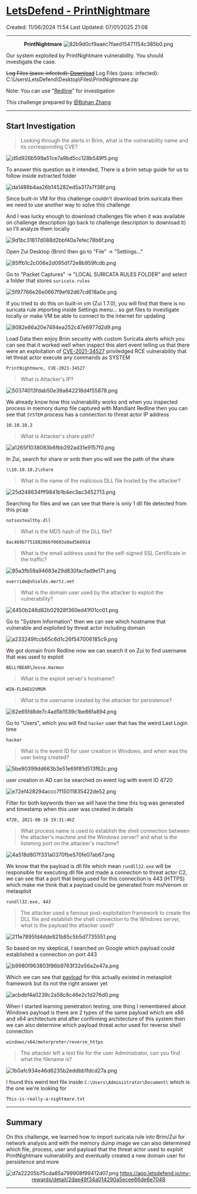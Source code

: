# [LetsDefend - PrintNightmare](https://app.letsdefend.io/challenge/PrintNightmare)
Created: 11/06/2024 11:54
Last Updated: 07/01/2025 21:08
* * *
<div align=center>

**PrintNightmare**
![82b9d0cf9aaec7faed15471154c385b0.png](/_resources/82b9d0cf9aaec7faed15471154c385b0.png)
</div>
Our system exploited by PrintNightmare vulnerability. You should investigate the case.

~~Log Files (pass: infected): [Download](https://files-ld.s3.us-east-2.amazonaws.com/PrintNightmare.zip)~~
Log Files (pass: infected): C:\Users\LetsDefend\Desktop\Files\PrintNightmare.zip

Note: You can use "[Redline](https://www.fireeye.com/services/freeware/redline.html)" for investigation

This challenge prepared by [@Bohan Zhang](https://www.linkedin.com/in/bohan-zhang-078751137/)

* * *
## Start Investigation
> Looking through the alerts in Brim, what is the vulnerability name and its corresponding CVE?

![d5d926b599a51ce7a9bd5cc128b549f5.png](/_resources/d5d926b599a51ce7a9bd5cc128b549f5.png)

To answer this question as it intended, There is a brim setup guide for us to follow inside extracted folder

![da1486b4aa26b145282ed5a317a7f38f.png](/_resources/da1486b4aa26b145282ed5a317a7f38f.png)

Since built-in VM for this challenge couldn't download brim suricata then we need to use another way to solve this challenge

And I was lucky enough to download challenges file when it was available on challenge description (go back to challenge description to download it) so I'll analyze them locally

![9d1bc31817d088d2bbf40a7efec78b6f.png](/_resources/9d1bc31817d088d2bbf40a7efec78b6f.png)

Open Zui Desktop (Brim) then go to "File" -> "Settings..."

![85ffb1c2c006e2d095d172e8b959fcdb.png](/_resources/85ffb1c2c006e2d095d172e8b959fcdb.png)

Go to "Packet Captures" -> "LOCAL SURICATA RULES FOLDER" and select a folder that stores `suricata.rules`

![5f97766e26e0667f9ef82d67cd618a0e.png](/_resources/5f97766e26e0667f9ef82d67cd618a0e.png)

If you tried to do this on built-in vm (Zui 1.7.0), you will find that there is no suricata rule importing inside Settings menu... so get files to investigate locally or make VM be able to connect to the internet for updating

![8082e86a20e7494ea252c47e6977d2d9.png](/_resources/8082e86a20e7494ea252c47e6977d2d9.png)

Load Data then enjoy Brim security with custom Suricata alerts which you can see that it worked well when inspect this alert event telling us that there were an exploitation of [CVE-2021-34527](https://msrc.microsoft.com/update-guide/vulnerability/CVE-2021-34527) priviledged RCE vulnerability that let threat actor execute any commands as SYSTEM

```
PrintNightmare, CVE-2021-34527
```

> What is Attacker's IP?

![50374013fdab50e39a842218d4f55878.png](/_resources/50374013fdab50e39a842218d4f55878.png)

We already know how this vulnerability works and when you inspected process in memory dump file captured with Mandiant Redline then you can see that `SYSTEM` process has a connection to threat actor IP address 

```
10.10.10.2
```

> What is Attacker's share path?

![a1265f1038083b6fbb292ad31e9157f0.png](/_resources/a1265f1038083b6fbb292ad31e9157f0.png)

In Zui, search for share or smb then you will see the path of the share 

```
\\10.10.10.2\share
```

> What is the name of the malicious DLL file hosted by the attacker?

![25d248634fff9841b1b4ec3ac3452713.png](/_resources/25d248634fff9841b1b4ec3ac3452713.png)

Searching for files and we can see that there is only 1 dll file detected from this pcap

```
notsostealthy.dll
```

> What is the MD5 hash of the DLL file?
```
8ac469b77518820bbf0603a9ad56691d
```

> What is the email address used for the self-signed SSL Certificate in the traffic?

![85a3fb59a94683e29d830facfad9e171.png](/_resources/85a3fb59a94683e29d830facfad9e171.png)
```
override@shields.mertz.net
```

> What is the domain user used by the attacker to exploit the vulnerability?

![4450b246d82b02928f360ed41f01cc01.png](/_resources/4450b246d82b02928f360ed41f01cc01.png)

Go to "System Information" then we can see which hostname that vulnerable and exploited by threat actor including domain

![a233249fccb65c6d1c26f547006185c9.png](/_resources/a233249fccb65c6d1c26f547006185c9.png)

We got domain from Redline now we can search it on Zui to find username that was used to exploit 

```
BELLYBEAR\Jesse.Harmon
```

> What is the exploit server's hostname?
```
WIN-FLO4EU2VMSM
```

> What is the username created by the attacker for persistence?

![62e65fd8de7c4ad5b1539c1be86fa894.png](/_resources/62e65fd8de7c4ad5b1539c1be86fa894.png)

Go to "Users", which you will find `hacker` user that has the weird Last Login time

```
hacker
```

> What is the event ID for user creation in Windows, and when was the user being created?

![5be90399dd663b3e51e69f81d513f62c.png](/_resources/5be90399dd663b3e51e69f81d513f62c.png)

user creation in AD can be searched on event log with event ID 4720

![e72ef428294accc7f15011835422de52.png](/_resources/e72ef428294accc7f15011835422de52.png)

Filter for both keywords then we will have the time this log was generated and timestamp when this user was created in details

```
4720, 2021-08-16 19:31:46Z
```

> What process name is used to establish the shell connection between the attacker's machine and the Windows server? and what is the listening port on the attacker's machine?

![4a518d807f331a0370fbe570fe07ab67.png](/_resources/4a518d807f331a0370fbe570fe07ab67.png)

We know that the payload is dll file which mean `rundll32.exe` will be responsible for executing dll file and made a connection to threat actor C2, we can see that a port that being used for this connection is 443 (HTTPS) which make me think that a payload could be generated from msfvenom or metasploit

```
rundll32.exe, 443
```

> The attacker used a famous post-exploitation framework to create the DLL file and establish the shell connection to the Windows server, what is the payload the attacker used?

![211e7895fd4dde821b85c5b5d7735551.png](/_resources/211e7895fd4dde821b85c5b5d7735551.png)

So based on my skeptical, I searched on Google which payload could established a connection on port 443

![b9980f963803f86b9763f32e56a2e47a.png](/_resources/b9980f963803f86b9763f32e56a2e47a.png)

Which we can see that [payload](https://www.rapid7.com/blog/post/2010/04/13/persistent-meterpreter-over-reverse-https/) for this actually existed in metasploit framework but its not the right answer yet

![acbdbf4a0239c2a58c8c46e2c1d276d0.png](/_resources/acbdbf4a0239c2a58c8c46e2c1d276d0.png)

When I started learning penetration testing, one thing I remembered about Windows payload is there are 2 types of the same payload which are x86 and x64 architecture and after confirming architecture of this system then we can also determine which payload threat actor used for reverse shell connection

```
windows/x64/meterpreter/reverse_https
```

> The attacker left a text file for the user Administrator, can you find what the filename is?

![1b0afc934e46d6235b2eddbb1fdcd27a.png](/_resources/1b0afc934e46d6235b2eddbb1fdcd27a.png)

I found this weird text file inside `C:\Users\Administrator\Document\` which is the one we're looking for 

```
This-is-really-a-nightmare.txt
```

* * *
## Summary

On this challenge, we learned how to import suricata rule into Brim/Zui for network analysis and with the memory dump image we can also determined which file, process, user and payload that the threat actor used to exploit PrintNightmare vulnerability and eventually created a new domain user for persistence and more 
<div align=center>

![d7a22205b75cda85a799908f99412d07.png](/_resources/d7a22205b75cda85a799908f99412d07.png)
https://app.letsdefend.io/my-rewards/detail/2dae49f34a014290a5ecee66de6e7048
</div>

* * *

